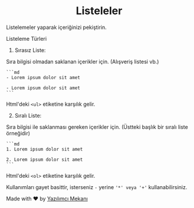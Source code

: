 <h1 align="center">Listeleler</h1>

Listelemeler yaparak içeriğinizi pekiştirin.

Listeleme Türleri

1. Sırasız Liste:

Sıra bilgisi olmadan saklanan içerikler için. (Alışveriş listesi vb.)

    ```md
    - Lorem ipsum dolor sit amet

    - Lorem ipsum dolor sit amet
    ```

Html'deki `<ul>` etiketine karşılık gelir.

2. Sıralı Liste:

Sıra bilgisi ile saklanması gereken içerikler için. (Üstteki başlık bir sıralı liste örneğidir)

    ```md
    1. Lorem ipsum dolor sit amet

    2. Lorem ipsum dolor sit amet
    ```

Html'deki `<ol>` etiketine karşılık gelir.

Kullanımları gayet basittir, isterseniz `-` yerine ` '*' veya '+' ` kullanabilirsiniz. 

Made with ❤️ by [Yazılımcı Mekanı](https://github.com/yazilimcimekani)